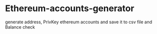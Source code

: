 # Ethereum-accounts-generator
generate address, PrivKey ethereum accounts and save it to csv file
and Balance check
